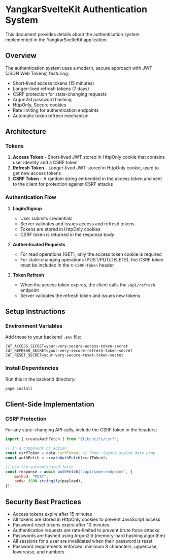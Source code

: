 # YangkarSvelteKit Authentication System

This document provides details about the authentication system implemented in the YangkarSvelteKit application.

## Overview

The authentication system uses a modern, secure approach with JWT (JSON Web Tokens) featuring:

- Short-lived access tokens (15 minutes)
- Longer-lived refresh tokens (7 days)
- CSRF protection for state-changing requests
- Argon2id password hashing
- HttpOnly, Secure cookies
- Rate limiting for authentication endpoints
- Automatic token refresh mechanism

## Architecture

### Tokens

1. **Access Token** - Short-lived JWT stored in HttpOnly cookie that contains user identity and a CSRF token
2. **Refresh Token** - Longer-lived JWT stored in HttpOnly cookie, used to get new access tokens
3. **CSRF Token** - A random string embedded in the access token and sent to the client for protection against CSRF attacks

### Authentication Flow

1. **Login/Signup**
    - User submits credentials
    - Server validates and issues access and refresh tokens
    - Tokens are stored in HttpOnly cookies
    - CSRF token is returned in the response body

2. **Authenticated Requests**
    - For read operations (GET), only the access token cookie is required
    - For state-changing operations (POST/PUT/DELETE), the CSRF token must be included in the `X-CSRF-Token` header

3. **Token Refresh**
    - When the access token expires, the client calls the `/api/refresh` endpoint
    - Server validates the refresh token and issues new tokens

## Setup Instructions

### Environment Variables

Add these to your backend `.env` file:

```
JWT_ACCESS_SECRET=your-very-secure-access-token-secret
JWT_REFRESH_SECRET=your-very-secure-refresh-token-secret
JWT_RESET_SECRET=your-very-secure-reset-token-secret
```

### Install Dependencies

Run this in the backend directory:

```bash
pnpm install
```

## Client-Side Implementation

### CSRF Protection

For any state-changing API calls, include the CSRF token in the headers:

```javascript
import { createAuthFetch } from "$lib/utils/csrf";

// In a component or action
const csrfToken = data.csrfToken; // From +layout.svelte data prop
const authFetch = createAuthFetch(csrfToken);

// Use the authenticated fetch
const response = await authFetch("/api/some-endpoint", {
    method: "POST",
    body: JSON.stringify(payload),
});
```

## Security Best Practices

- Access tokens expire after 15 minutes
- All tokens are stored in HttpOnly cookies to prevent JavaScript access
- Password reset tokens expire after 10 minutes
- Authentication requests are rate-limited to prevent brute force attacks
- Passwords are hashed using Argon2id (memory-hard hashing algorithm)
- All sessions for a user are invalidated when their password is reset
- Password requirements enforced: minimum 8 characters, uppercase, lowercase, and numbers
